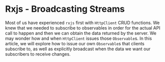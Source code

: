 # Rxjs - Broadcasting Streams

Most of us have experienced `rxjs` first with `HttpClient` CRUD functions. We knew that we needed to subscribe to observables in order for the actual
API call to happen and then we can obtain the data returned by the server. We may wonder how and when `HttpClient` issues those `Observable`s. In this
article, we will explore how to issue our own `Observable`s that clients subscribe to, as well as explicitly broadcast when the data we want our subscribers
to receive changes.